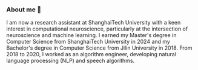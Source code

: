 ### About me 👋

<!--
**chenperry/chenperry** is a ✨ _special_ ✨ repository because its `README.md` (this file) appears on your GitHub profile.

Here are some ideas to get you started:

- 🔭 I’m currently working on ...
- 🌱 I’m currently learning ...
- 👯 I’m looking to collaborate on ...
- 🤔 I’m looking for help with ...
- 💬 Ask me about ...
- 📫 How to reach me: ...
- 😄 Pronouns: ...
- ⚡ Fun fact: ...
-->
I am now a research assistant at ShanghaiTech University with a keen interest in computational neuroscience, particularly at the intersection of neuroscience and machine learning. I earned my Master's degree in Computer Science from ShanghaiTech University in 2024 and my Bachelor's degree in Computer Science from Jilin University in 2018. From 2018 to 2020, I worked as an algorithm engineer, developing natural language processing (NLP) and speech algorithms.
